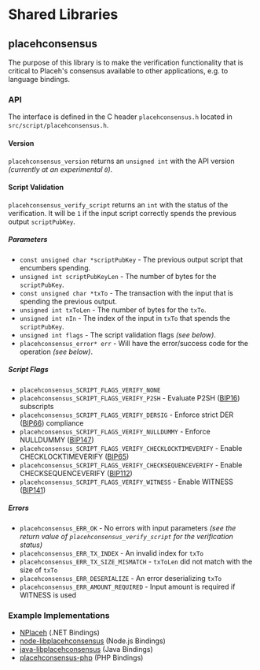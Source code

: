 Shared Libraries
================

## placehconsensus

The purpose of this library is to make the verification functionality that is critical to Placeh's consensus available to other applications, e.g. to language bindings.

### API

The interface is defined in the C header `placehconsensus.h` located in  `src/script/placehconsensus.h`.

#### Version

`placehconsensus_version` returns an `unsigned int` with the API version *(currently at an experimental `0`)*.

#### Script Validation

`placehconsensus_verify_script` returns an `int` with the status of the verification. It will be `1` if the input script correctly spends the previous output `scriptPubKey`.

##### Parameters
- `const unsigned char *scriptPubKey` - The previous output script that encumbers spending.
- `unsigned int scriptPubKeyLen` - The number of bytes for the `scriptPubKey`.
- `const unsigned char *txTo` - The transaction with the input that is spending the previous output.
- `unsigned int txToLen` - The number of bytes for the `txTo`.
- `unsigned int nIn` - The index of the input in `txTo` that spends the `scriptPubKey`.
- `unsigned int flags` - The script validation flags *(see below)*.
- `placehconsensus_error* err` - Will have the error/success code for the operation *(see below)*.

##### Script Flags
- `placehconsensus_SCRIPT_FLAGS_VERIFY_NONE`
- `placehconsensus_SCRIPT_FLAGS_VERIFY_P2SH` - Evaluate P2SH ([BIP16](https://github.com/placeh/bips/blob/master/bip-0016.mediawiki)) subscripts
- `placehconsensus_SCRIPT_FLAGS_VERIFY_DERSIG` - Enforce strict DER ([BIP66](https://github.com/placeh/bips/blob/master/bip-0066.mediawiki)) compliance
- `placehconsensus_SCRIPT_FLAGS_VERIFY_NULLDUMMY` - Enforce NULLDUMMY ([BIP147](https://github.com/placeh/bips/blob/master/bip-0147.mediawiki))
- `placehconsensus_SCRIPT_FLAGS_VERIFY_CHECKLOCKTIMEVERIFY` - Enable CHECKLOCKTIMEVERIFY ([BIP65](https://github.com/placeh/bips/blob/master/bip-0065.mediawiki))
- `placehconsensus_SCRIPT_FLAGS_VERIFY_CHECKSEQUENCEVERIFY` - Enable CHECKSEQUENCEVERIFY ([BIP112](https://github.com/placeh/bips/blob/master/bip-0112.mediawiki))
- `placehconsensus_SCRIPT_FLAGS_VERIFY_WITNESS` - Enable WITNESS ([BIP141](https://github.com/placeh/bips/blob/master/bip-0141.mediawiki))

##### Errors
- `placehconsensus_ERR_OK` - No errors with input parameters *(see the return value of `placehconsensus_verify_script` for the verification status)*
- `placehconsensus_ERR_TX_INDEX` - An invalid index for `txTo`
- `placehconsensus_ERR_TX_SIZE_MISMATCH` - `txToLen` did not match with the size of `txTo`
- `placehconsensus_ERR_DESERIALIZE` - An error deserializing `txTo`
- `placehconsensus_ERR_AMOUNT_REQUIRED` - Input amount is required if WITNESS is used

### Example Implementations
- [NPlaceh](https://github.com/NicolasDorier/NPlaceh/blob/master/NPlaceh/Script.cs#L814) (.NET Bindings)
- [node-libplacehconsensus](https://github.com/bitpay/node-libplacehconsensus) (Node.js Bindings)
- [java-libplacehconsensus](https://github.com/dexX7/java-libplacehconsensus) (Java Bindings)
- [placehconsensus-php](https://github.com/Bit-Wasp/placehconsensus-php) (PHP Bindings)
